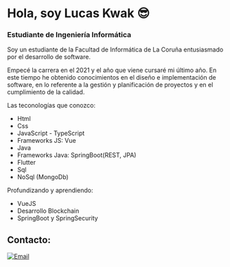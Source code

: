 # Hola, soy Lucas Kwak 😎
### Estudiante de Ingeniería Informática

Soy un estudiante de la Facultad de Informática de La Coruña entusiasmado por el desarrollo de software.

Empecé la carrera en el 2021 y el año que viene cursaré mi último año. En este tiempo he obtenido conocimientos en el diseño e implementación de software, en lo referente a la gestión y planificación de proyectos y en el cumplimiento de la calidad.

Las teconologías que conozco:

- Html
- Css
- JavaScript - TypeScript
- Frameworks JS: Vue
- Java
- Frameworks Java: SpringBoot(REST, JPA)
- Flutter
- Sql
- NoSql (MongoDb)

Profundizando y aprendiendo:

- VueJS
- Desarrollo Blockchain
- SpringBoot y SpringSecurity

## Contacto:

[![Email](https://img.shields.io/badge/lkwakiglesia@gmail.com-email_personal-D14836?style=for-the-badge&logo=gmail&logoColor=white&labelColor=101010)](mailto:lkwakiglesia@gmail.com)
</br>
